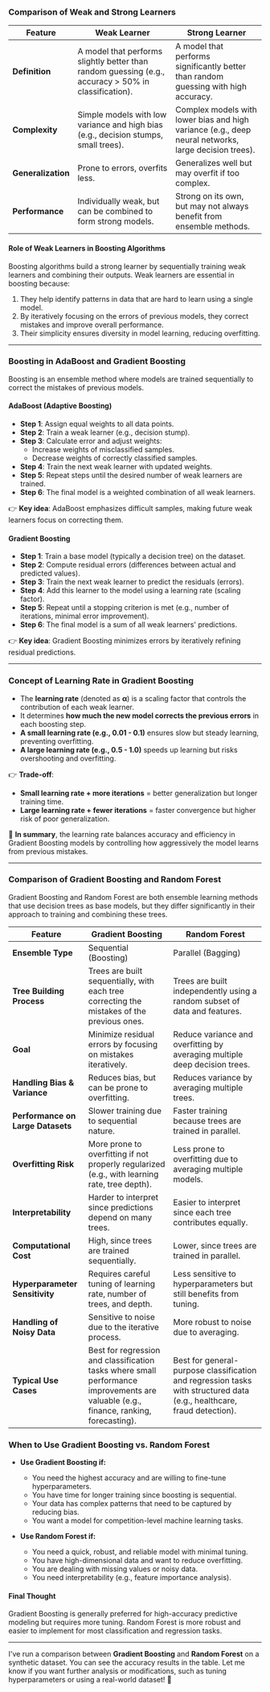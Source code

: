 ### **Comparison of Weak and Strong Learners**

| Feature | Weak Learner | Strong Learner |
|---------|-------------|---------------|
| **Definition** | A model that performs slightly better than random guessing (e.g., accuracy > 50% in classification). | A model that performs significantly better than random guessing with high accuracy. |
| **Complexity** | Simple models with low variance and high bias (e.g., decision stumps, small trees). | Complex models with lower bias and high variance (e.g., deep neural networks, large decision trees). |
| **Generalization** | Prone to errors, overfits less. | Generalizes well but may overfit if too complex. |
| **Performance** | Individually weak, but can be combined to form strong models. | Strong on its own, but may not always benefit from ensemble methods. |

#### **Role of Weak Learners in Boosting Algorithms**
Boosting algorithms build a strong learner by sequentially training weak learners and combining their outputs. Weak learners are essential in boosting because:
1. They help identify patterns in data that are hard to learn using a single model.
2. By iteratively focusing on the errors of previous models, they correct mistakes and improve overall performance.
3. Their simplicity ensures diversity in model learning, reducing overfitting.

---

### **Boosting in AdaBoost and Gradient Boosting**
Boosting is an ensemble method where models are trained sequentially to correct the mistakes of previous models.

#### **AdaBoost (Adaptive Boosting)**
- **Step 1**: Assign equal weights to all data points.
- **Step 2**: Train a weak learner (e.g., decision stump).
- **Step 3**: Calculate error and adjust weights:
  - Increase weights of misclassified samples.
  - Decrease weights of correctly classified samples.
- **Step 4**: Train the next weak learner with updated weights.
- **Step 5**: Repeat steps until the desired number of weak learners are trained.
- **Step 6**: The final model is a weighted combination of all weak learners.

👉 **Key idea**: AdaBoost emphasizes difficult samples, making future weak learners focus on correcting them.

#### **Gradient Boosting**
- **Step 1**: Train a base model (typically a decision tree) on the dataset.
- **Step 2**: Compute residual errors (differences between actual and predicted values).
- **Step 3**: Train the next weak learner to predict the residuals (errors).
- **Step 4**: Add this learner to the model using a learning rate (scaling factor).
- **Step 5**: Repeat until a stopping criterion is met (e.g., number of iterations, minimal error improvement).
- **Step 6**: The final model is a sum of all weak learners' predictions.

👉 **Key idea**: Gradient Boosting minimizes errors by iteratively refining residual predictions.

---

### **Concept of Learning Rate in Gradient Boosting**
- The **learning rate** (denoted as **α**) is a scaling factor that controls the contribution of each weak learner.
- It determines **how much the new model corrects the previous errors** in each boosting step.
- **A small learning rate (e.g., 0.01 - 0.1)** ensures slow but steady learning, preventing overfitting.
- **A large learning rate (e.g., 0.5 - 1.0)** speeds up learning but risks overshooting and overfitting.

👉 **Trade-off**:
- **Small learning rate + more iterations** = better generalization but longer training time.
- **Large learning rate + fewer iterations** = faster convergence but higher risk of poor generalization.

📌 **In summary**, the learning rate balances accuracy and efficiency in Gradient Boosting models by controlling how aggressively the model learns from previous mistakes.

---

### **Comparison of Gradient Boosting and Random Forest**

Gradient Boosting and Random Forest are both ensemble learning methods that use decision trees as base models, but they differ significantly in their approach to training and combining these trees.

| Feature | **Gradient Boosting** | **Random Forest** |
|---------|----------------------|------------------|
| **Ensemble Type** | Sequential (Boosting) | Parallel (Bagging) |
| **Tree Building Process** | Trees are built sequentially, with each tree correcting the mistakes of the previous ones. | Trees are built independently using a random subset of data and features. |
| **Goal** | Minimize residual errors by focusing on mistakes iteratively. | Reduce variance and overfitting by averaging multiple deep decision trees. |
| **Handling Bias & Variance** | Reduces bias, but can be prone to overfitting. | Reduces variance by averaging multiple trees. |
| **Performance on Large Datasets** | Slower training due to sequential nature. | Faster training because trees are trained in parallel. |
| **Overfitting Risk** | More prone to overfitting if not properly regularized (e.g., with learning rate, tree depth). | Less prone to overfitting due to averaging multiple models. |
| **Interpretability** | Harder to interpret since predictions depend on many trees. | Easier to interpret since each tree contributes equally. |
| **Computational Cost** | High, since trees are trained sequentially. | Lower, since trees are trained in parallel. |
| **Hyperparameter Sensitivity** | Requires careful tuning of learning rate, number of trees, and depth. | Less sensitive to hyperparameters but still benefits from tuning. |
| **Handling of Noisy Data** | Sensitive to noise due to the iterative process. | More robust to noise due to averaging. |
| **Typical Use Cases** | Best for regression and classification tasks where small performance improvements are valuable (e.g., finance, ranking, forecasting). | Best for general-purpose classification and regression tasks with structured data (e.g., healthcare, fraud detection). |

### **When to Use Gradient Boosting vs. Random Forest**
- **Use Gradient Boosting if:**
  - You need the highest accuracy and are willing to fine-tune hyperparameters.
  - You have time for longer training since boosting is sequential.
  - Your data has complex patterns that need to be captured by reducing bias.
  - You want a model for competition-level machine learning tasks.

- **Use Random Forest if:**
  - You need a quick, robust, and reliable model with minimal tuning.
  - You have high-dimensional data and want to reduce overfitting.
  - You are dealing with missing values or noisy data.
  - You need interpretability (e.g., feature importance analysis).

#### **Final Thought**
Gradient Boosting is generally preferred for high-accuracy predictive modeling but requires more tuning. Random Forest is more robust and easier to implement for most classification and regression tasks.

---
I've run a comparison between **Gradient Boosting** and **Random Forest** on a synthetic dataset. You can see the accuracy results in the table. Let me know if you want further analysis or modifications, such as tuning hyperparameters or using a real-world dataset! 🚀

